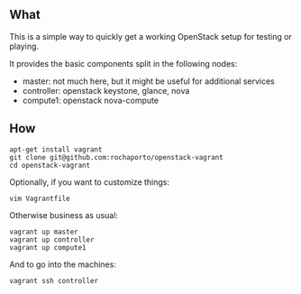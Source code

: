 ## What

This is a simple way to quickly get a working OpenStack setup for testing or playing.

It provides the basic components split in the following nodes:

   * master: not much here, but it might be useful for additional services 
   * controller: openstack keystone, glance, nova
   * compute1: openstack nova-compute

## How

```shell
apt-get install vagrant
git clone git@github.com:rochaporto/openstack-vagrant
cd openstack-vagrant
```

Optionally, if you want to customize things:
```shell
vim Vagrantfile
```

Otherwise business as usual:
```
vagrant up master 
vagrant up controller
vagrant up compute1
```

And to go into the machines:
```
vagrant ssh controller 
```

